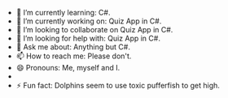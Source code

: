- 🌱 I’m currently learning: C#.
- 🔭 I’m currently working on: Quiz App in C#.
- 👯 I’m looking to collaborate on Quiz App in C#.
- 🤔 I’m looking for help with: Quiz App in C#.
- 💬 Ask me about: Anything but C#.
- 📫 How to reach me: Please don't.
- 😄 Pronouns: Me, myself and I.
- 
- ⚡ Fun fact: Dolphins seem to use toxic pufferfish to get high. 
